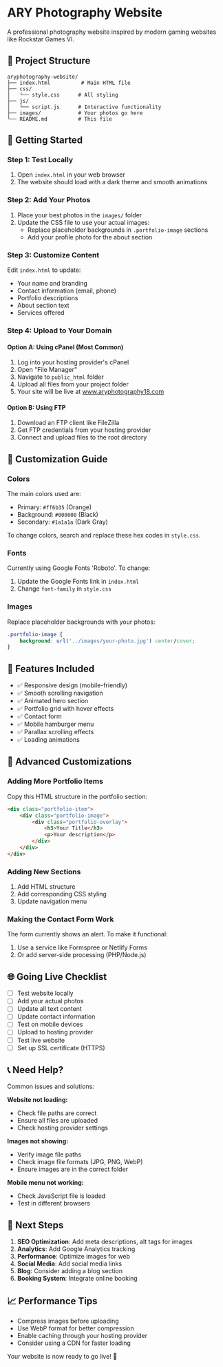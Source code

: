 # ARY Photography Website

A professional photography website inspired by modern gaming websites like Rockstar Games VI.

## 📁 Project Structure
```
aryphotography-website/
├── index.html          # Main HTML file
├── css/
│   └── style.css      # All styling
├── js/
│   └── script.js      # Interactive functionality
├── images/            # Your photos go here
└── README.md          # This file
```

## 🚀 Getting Started

### Step 1: Test Locally
1. Open `index.html` in your web browser
2. The website should load with a dark theme and smooth animations

### Step 2: Add Your Photos
1. Place your best photos in the `images/` folder
2. Update the CSS file to use your actual images:
   - Replace placeholder backgrounds in `.portfolio-image` sections
   - Add your profile photo for the about section

### Step 3: Customize Content
Edit `index.html` to update:
- Your name and branding
- Contact information (email, phone)
- Portfolio descriptions
- About section text
- Services offered

### Step 4: Upload to Your Domain

#### Option A: Using cPanel (Most Common)
1. Log into your hosting provider's cPanel
2. Open "File Manager"
3. Navigate to `public_html` folder
4. Upload all files from your project folder
5. Your site will be live at www.aryphotography18.com

#### Option B: Using FTP
1. Download an FTP client like FileZilla
2. Get FTP credentials from your hosting provider
3. Connect and upload files to the root directory

## 🎨 Customization Guide

### Colors
The main colors used are:
- Primary: `#ff6b35` (Orange)
- Background: `#000000` (Black)
- Secondary: `#1a1a1a` (Dark Gray)

To change colors, search and replace these hex codes in `style.css`.

### Fonts
Currently using Google Fonts 'Roboto'. To change:
1. Update the Google Fonts link in `index.html`
2. Change `font-family` in `style.css`

### Images
Replace placeholder backgrounds with your photos:
```css
.portfolio-image {
    background: url('../images/your-photo.jpg') center/cover;
}
```

## 📱 Features Included

- ✅ Responsive design (mobile-friendly)
- ✅ Smooth scrolling navigation
- ✅ Animated hero section
- ✅ Portfolio grid with hover effects
- ✅ Contact form
- ✅ Mobile hamburger menu
- ✅ Parallax scrolling effects
- ✅ Loading animations

## 🔧 Advanced Customizations

### Adding More Portfolio Items
Copy this HTML structure in the portfolio section:
```html
<div class="portfolio-item">
    <div class="portfolio-image">
        <div class="portfolio-overlay">
            <h3>Your Title</h3>
            <p>Your description</p>
        </div>
    </div>
</div>
```

### Adding New Sections
1. Add HTML structure
2. Add corresponding CSS styling
3. Update navigation menu

### Making the Contact Form Work
The form currently shows an alert. To make it functional:
1. Use a service like Formspree or Netlify Forms
2. Or add server-side processing (PHP/Node.js)

## 🌐 Going Live Checklist

- [ ] Test website locally
- [ ] Add your actual photos
- [ ] Update all text content
- [ ] Update contact information
- [ ] Test on mobile devices
- [ ] Upload to hosting provider
- [ ] Test live website
- [ ] Set up SSL certificate (HTTPS)

## 📞 Need Help?

Common issues and solutions:

**Website not loading:**
- Check file paths are correct
- Ensure all files are uploaded
- Check hosting provider settings

**Images not showing:**
- Verify image file paths
- Check image file formats (JPG, PNG, WebP)
- Ensure images are in the correct folder

**Mobile menu not working:**
- Check JavaScript file is loaded
- Test in different browsers

## 🎯 Next Steps

1. **SEO Optimization**: Add meta descriptions, alt tags for images
2. **Analytics**: Add Google Analytics tracking
3. **Performance**: Optimize images for web
4. **Social Media**: Add social media links
5. **Blog**: Consider adding a blog section
6. **Booking System**: Integrate online booking

## 📈 Performance Tips

- Compress images before uploading
- Use WebP format for better compression
- Enable caching through your hosting provider
- Consider using a CDN for faster loading

Your website is now ready to go live! 🚀
